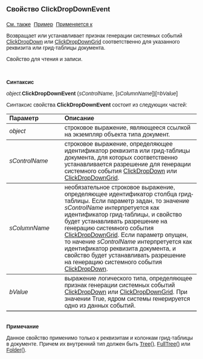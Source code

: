 <html>
<head>
<title>Документ\ClickDropDownEvent</title>
</head>

<body>

<p><font size="4" face="Arial"><strong>Свойство ClickDropDownEvent<br>
<br>
</strong></font><font face="Arial"><a href="../../ScriptProcs/ClickDropDown.html">
См. также</a>&nbsp; <u>Пример</u>&nbsp; <a href="../Asdoc.html">Применяется к</a></font></p>

<p class="label"><font face="Arial">Возвращает или устанавливает 
признак генерации системных событий <a href="../../ScriptProcs/ClickDropDown.html">
ClickDropDown</a> или <a
href="../../ScriptProcs/ClickDropDownGrid.html">ClickDropDownGrid</a>
соответственно для указанного реквизита или грид-таблицы документа.</font></p>

<p class="label"><font face="Arial">Свойство для чтения и записи.</font></p>

<p class="label">&nbsp;</p>

<p class="label"><b><font face="Arial">Синтаксис</font></b></p>

<p><font face="Arial"><em>object.</em><strong>ClickDropDownEvent</strong> 
(<em>sControlName,
</em>[<em>sColumnName</em>])[=<em>bValue</em>]</font></p>

<p><font face="Arial">Синтаксис свойства <strong>ClickDropDownEvent</strong>
состоит из следующих частей:</font></p>

<table border="1" cellPadding="5" cols="2" frame="below" rules="rows">
<TBODY>
  <tr vAlign="top">
    <td class="label" width="29%"><font face="Arial"><b>Параметр</b></font></td>
    <td class="label" width="71%"><font face="Arial"><strong>Описание</strong></font></td>
  </tr>
  <tr>
    <td width="29%"><em><font face="Arial">object</font></em></td>
    <td width="71%"><font face="Arial">строковое выражение, являющееся 
	ссылкой на экземпляр объекта типа документ.</font></td>
  </tr>
  <tr>
    <td width="29%"><font face="Arial"><em>sControlName</em></font></td>
    <td width="71%"><font face="Arial">строковое выражение, 
	определяющее идентификатор реквизита или грид-таблицы документа, для которых 
	соответственно устанавливается разрешение для генерации системного события <a
    href="../../ScriptProcs/ClickDropDown.html">ClickDropDown</a> или <a
    href="../../ScriptProcs/ClickDropDownGrid.html">ClickDropDownGrid</a>.</font></td>
  </tr>
  <tr>
    <td width="29%"><font face="Arial"><em>sColumnName</em></font></td>
    <td width="71%"><font face="Arial">необязательное строковое 
	выражение, определяющее идентификатор столбца грид-таблицы. Если параметр 
	задан, то значение <em>sControlName </em>интерпретуется как идентификатор 
	грид-таблицы, и свойство будет устанавливать разрешение на генерацию 
	системного события <a href="../../ScriptProcs/ClickDropDownGrid.html">
	ClickDropDownGrid</a>. Если параметр опущен, то начение <em>sControlName </em>
	интерпретуется как идентификатор реквизита документа, и свойство будет 
	устанавливать разрешение на генерацию системного события <a
    href="../../ScriptProcs/ClickDropDown.html">ClickDropDown</a>.</font></td>
  </tr>
  <tr>
    <td width="29%"><font face="Arial"><em>bValue</em></font></td>
    <td width="71%"><font face="Arial">выражение логического типа, 
	определяющее признак генерации системных событий <a href="../../ScriptProcs/ClickDropDown.html">
	ClickDropDown</a> или <a
    href="../../ScriptProcs/ClickDropDownGrid.html">ClickDropDownGrid</a>. При 
	значении True, ядром системы генерируется одно из данных событий.</font></td>
  </tr>
</TBODY>
</table>

<p class="label"><font face="Arial"><b><br>
Примечание</b></font></p>

<p class="label"><font face="Arial">Данное свойство применимо только к 
реквизитам и колонкам грид-таблицы в документе. Причем их внутренний тип должен 
быть <a href="../../Types/Tree().html">Tree()</a>, <a
href="../../Types/FULLTREE().html">FullTree()</a> или <a href="../../Types/Folder().html">
Folder()</a>.
</font></p>
</body>
</html>
